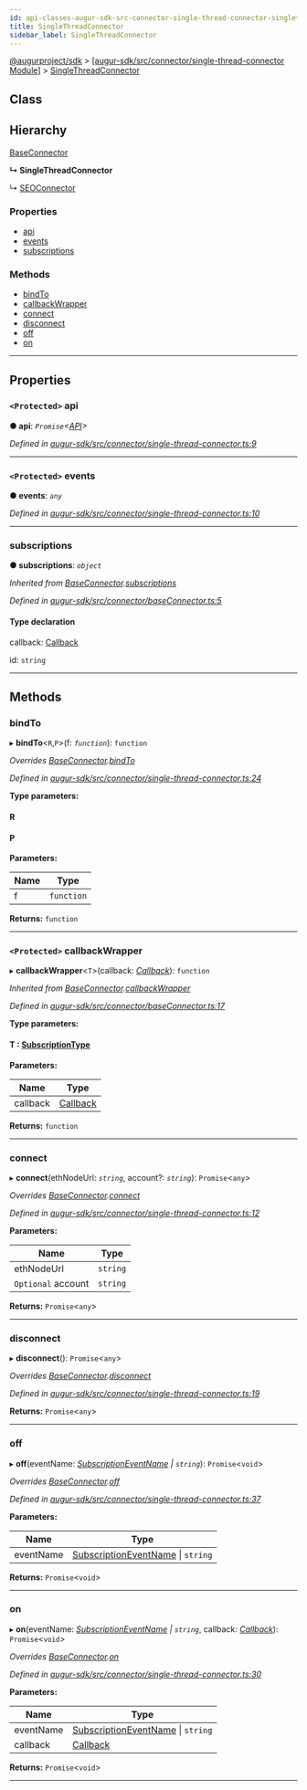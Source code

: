```yaml
---
id: api-classes-augur-sdk-src-connector-single-thread-connector-singlethreadconnector
title: SingleThreadConnector
sidebar_label: SingleThreadConnector
---
```


[@augurproject/sdk](api-readme.md) > [[augur-sdk/src/connector/single-thread-connector Module]](api-modules-augur-sdk-src-connector-single-thread-connector-module.md) > [SingleThreadConnector](api-classes-augur-sdk-src-connector-single-thread-connector-singlethreadconnector.md)

## Class

## Hierarchy

 [BaseConnector](api-classes-augur-sdk-src-connector-baseconnector-baseconnector.md)

**↳ SingleThreadConnector**

↳  [SEOConnector](api-classes-augur-sdk-src-connector-seo-connector-seoconnector.md)

### Properties

* [api](api-classes-augur-sdk-src-connector-single-thread-connector-singlethreadconnector.md#api)
* [events](api-classes-augur-sdk-src-connector-single-thread-connector-singlethreadconnector.md#events)
* [subscriptions](api-classes-augur-sdk-src-connector-single-thread-connector-singlethreadconnector.md#subscriptions)

### Methods

* [bindTo](api-classes-augur-sdk-src-connector-single-thread-connector-singlethreadconnector.md#bindto)
* [callbackWrapper](api-classes-augur-sdk-src-connector-single-thread-connector-singlethreadconnector.md#callbackwrapper)
* [connect](api-classes-augur-sdk-src-connector-single-thread-connector-singlethreadconnector.md#connect)
* [disconnect](api-classes-augur-sdk-src-connector-single-thread-connector-singlethreadconnector.md#disconnect)
* [off](api-classes-augur-sdk-src-connector-single-thread-connector-singlethreadconnector.md#off)
* [on](api-classes-augur-sdk-src-connector-single-thread-connector-singlethreadconnector.md#on)

---

## Properties

<a id="api"></a>

### `<Protected>` api

**● api**: *`Promise`<[API](api-classes-augur-sdk-src-state-getter-api-api.md)>*

*Defined in [augur-sdk/src/connector/single-thread-connector.ts:9](https://github.com/AugurProject/augur/blob/304ca83772/packages/augur-sdk/src/connector/single-thread-connector.ts#L9)*

___
<a id="events"></a>

### `<Protected>` events

**● events**: *`any`*

*Defined in [augur-sdk/src/connector/single-thread-connector.ts:10](https://github.com/AugurProject/augur/blob/304ca83772/packages/augur-sdk/src/connector/single-thread-connector.ts#L10)*

___
<a id="subscriptions"></a>

###  subscriptions

**● subscriptions**: *`object`*

*Inherited from [BaseConnector](api-classes-augur-sdk-src-connector-baseconnector-baseconnector.md).[subscriptions](api-classes-augur-sdk-src-connector-baseconnector-baseconnector.md#subscriptions)*

*Defined in [augur-sdk/src/connector/baseConnector.ts:5](https://github.com/AugurProject/augur/blob/304ca83772/packages/augur-sdk/src/connector/baseConnector.ts#L5)*

#### Type declaration

[event: `string`]: `object`

 callback: [Callback](api-modules-augur-sdk-src-events-module.md#callback)

 id: `string`

___

## Methods

<a id="bindto"></a>

###  bindTo

▸ **bindTo**<`R`,`P`>(f: *`function`*): `function`

*Overrides [BaseConnector](api-classes-augur-sdk-src-connector-baseconnector-baseconnector.md).[bindTo](api-classes-augur-sdk-src-connector-baseconnector-baseconnector.md#bindto)*

*Defined in [augur-sdk/src/connector/single-thread-connector.ts:24](https://github.com/AugurProject/augur/blob/304ca83772/packages/augur-sdk/src/connector/single-thread-connector.ts#L24)*

**Type parameters:**

#### R 
#### P 
**Parameters:**

| Name | Type |
| ------ | ------ |
| f | `function` |

**Returns:** `function`

___
<a id="callbackwrapper"></a>

### `<Protected>` callbackWrapper

▸ **callbackWrapper**<`T`>(callback: *[Callback](api-modules-augur-sdk-src-events-module.md#callback)*): `function`

*Inherited from [BaseConnector](api-classes-augur-sdk-src-connector-baseconnector-baseconnector.md).[callbackWrapper](api-classes-augur-sdk-src-connector-baseconnector-baseconnector.md#callbackwrapper)*

*Defined in [augur-sdk/src/connector/baseConnector.ts:17](https://github.com/AugurProject/augur/blob/304ca83772/packages/augur-sdk/src/connector/baseConnector.ts#L17)*

**Type parameters:**

#### T :  [SubscriptionType](api-modules-augur-sdk-src-event-handlers-module.md#subscriptiontype)
**Parameters:**

| Name | Type |
| ------ | ------ |
| callback | [Callback](api-modules-augur-sdk-src-events-module.md#callback) |

**Returns:** `function`

___
<a id="connect"></a>

###  connect

▸ **connect**(ethNodeUrl: *`string`*, account?: *`string`*): `Promise`<`any`>

*Overrides [BaseConnector](api-classes-augur-sdk-src-connector-baseconnector-baseconnector.md).[connect](api-classes-augur-sdk-src-connector-baseconnector-baseconnector.md#connect)*

*Defined in [augur-sdk/src/connector/single-thread-connector.ts:12](https://github.com/AugurProject/augur/blob/304ca83772/packages/augur-sdk/src/connector/single-thread-connector.ts#L12)*

**Parameters:**

| Name | Type |
| ------ | ------ |
| ethNodeUrl | `string` |
| `Optional` account | `string` |

**Returns:** `Promise`<`any`>

___
<a id="disconnect"></a>

###  disconnect

▸ **disconnect**(): `Promise`<`any`>

*Overrides [BaseConnector](api-classes-augur-sdk-src-connector-baseconnector-baseconnector.md).[disconnect](api-classes-augur-sdk-src-connector-baseconnector-baseconnector.md#disconnect)*

*Defined in [augur-sdk/src/connector/single-thread-connector.ts:19](https://github.com/AugurProject/augur/blob/304ca83772/packages/augur-sdk/src/connector/single-thread-connector.ts#L19)*

**Returns:** `Promise`<`any`>

___
<a id="off"></a>

###  off

▸ **off**(eventName: *[SubscriptionEventName](api-enums-augur-sdk-src-constants-subscriptioneventname.md) \| `string`*): `Promise`<`void`>

*Overrides [BaseConnector](api-classes-augur-sdk-src-connector-baseconnector-baseconnector.md).[off](api-classes-augur-sdk-src-connector-baseconnector-baseconnector.md#off)*

*Defined in [augur-sdk/src/connector/single-thread-connector.ts:37](https://github.com/AugurProject/augur/blob/304ca83772/packages/augur-sdk/src/connector/single-thread-connector.ts#L37)*

**Parameters:**

| Name | Type |
| ------ | ------ |
| eventName | [SubscriptionEventName](api-enums-augur-sdk-src-constants-subscriptioneventname.md) \| `string` |

**Returns:** `Promise`<`void`>

___
<a id="on"></a>

###  on

▸ **on**(eventName: *[SubscriptionEventName](api-enums-augur-sdk-src-constants-subscriptioneventname.md) \| `string`*, callback: *[Callback](api-modules-augur-sdk-src-events-module.md#callback)*): `Promise`<`void`>

*Overrides [BaseConnector](api-classes-augur-sdk-src-connector-baseconnector-baseconnector.md).[on](api-classes-augur-sdk-src-connector-baseconnector-baseconnector.md#on)*

*Defined in [augur-sdk/src/connector/single-thread-connector.ts:30](https://github.com/AugurProject/augur/blob/304ca83772/packages/augur-sdk/src/connector/single-thread-connector.ts#L30)*

**Parameters:**

| Name | Type |
| ------ | ------ |
| eventName | [SubscriptionEventName](api-enums-augur-sdk-src-constants-subscriptioneventname.md) \| `string` |
| callback | [Callback](api-modules-augur-sdk-src-events-module.md#callback) |

**Returns:** `Promise`<`void`>

___

